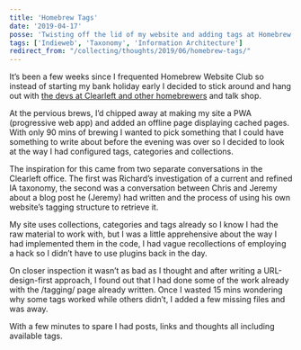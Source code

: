 ```yaml
---
title: 'Homebrew Tags'
date: '2019-04-17'
posse: 'Twisting off the lid of my website and adding tags at Homebrew Website Club'
tags: ['Indieweb', 'Taxonomy', 'Information Architecture']
redirect_from: "/collecting/thoughts/2019/06/homebrew-tags/"
---
```


It’s been a few weeks since I frequented Homebrew Website Club so instead of starting my bank holiday early I decided to stick around and hang out with [the devs at Clearleft and other homebrewers](https://adactio.com/notes/15074) and talk shop.

At the pervious brews, I’d chipped away at making my site a PWA (progressive web app) and added an offline page displaying cached pages. With only 90 mins of brewing I wanted to pick something that I could have something to write about before the evening was over so I decided to look at the way I had configured tags, categories and collections.

The inspiration for this came from two separate conversations in the Clearleft office. The first was Richard’s investigation of a current and refined IA taxonomy, the second was a conversation between Chris and Jeremy about a blog post he (Jeremy) had written and the process of using his own website’s tagging structure to retrieve it.

My site uses collections, categories and tags already so I know I had the raw material to work with, but I was a little apprehensive about the way I had implemented them in the code, I had vague recollections of employing a hack so I didn’t have to use plugins back in the day.

On closer inspection it wasn’t as bad as I thought and after writing a URL-design-first approach, I found out that I had done some of the work already with the /tagging/ page already written. Once I wasted 15 mins wondering why some tags worked while others didn’t, I added a few missing files and was away.

With a few minutes to spare I had posts, links and thoughts all including available tags.
